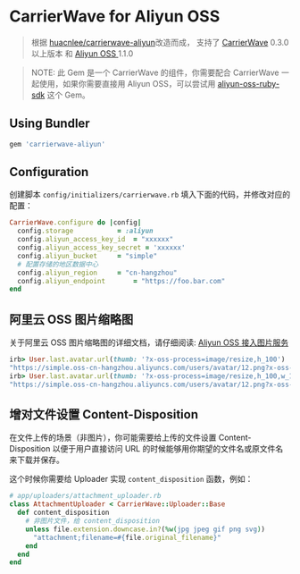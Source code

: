 # CarrierWave for Aliyun OSS

> 根据 [huacnlee/carrierwave-aliyun](https://github.com/huacnlee/carrierwave-aliyun)改造而成，
支持了 [CarrierWave](https://github.com/jnicklas/carrierwave/) 0.3.0以上版本 和 [Aliyun OSS ](http://oss.aliyun.com)1.1.0


> NOTE: 此 Gem 是一个 CarrierWave 的组件，你需要配合 CarrierWave 一起使用，如果你需要直接用 Aliyun OSS，可以尝试用 [aliyun-oss-ruby-sdk](https://github.com/aliyun-beta/aliyun-oss-ruby-sdk) 这个 Gem。

## Using Bundler

```ruby
gem 'carrierwave-aliyun'
```

## Configuration

创建脚本 `config/initializers/carrierwave.rb` 填入下面的代码，并修改对应的配置：

```ruby
CarrierWave.configure do |config|
  config.storage           = :aliyun
  config.aliyun_access_key_id  = "xxxxxx"
  config.aliyun_access_key_secret = 'xxxxxx'
  config.aliyun_bucket     = "simple"
  # 配置存储的地区数据中心
  config.aliyun_region     = "cn-hangzhou"
  config.aliyun_endpoint       = "https://foo.bar.com"
end
```

## 阿里云 OSS 图片缩略图


关于阿里云 OSS 图片缩略图的详细文档，请仔细阅读: [Aliyun OSS 接入图片服务](https://help.aliyun.com/document_detail/44688.html)

```rb
irb> User.last.avatar.url(thumb: '?x-oss-process=image/resize,h_100')
"https://simple.oss-cn-hangzhou.aliyuncs.com/users/avatar/12.png?x-oss-process=image/resize,h_100"
irb> User.last.avatar.url(thumb: '?x-oss-process=image/resize,h_100,w_100')
"https://simple.oss-cn-hangzhou.aliyuncs.com/users/avatar/12.png?x-oss-process=image/resize,h_100,w_100"
```

## 增对文件设置 Content-Disposition

在文件上传的场景（非图片），你可能需要给上传的文件设置 Content-Disposition 以便于用户直接访问 URL 的时候能够用你期望的文件名或原文件名来下载并保存。

这个时候你需要给 Uploader 实现 `content_disposition` 函数，例如：

```rb
# app/uploaders/attachment_uploader.rb
class AttachmentUploader < CarrierWave::Uploader::Base
  def content_disposition
    # 非图片文件，给 content_disposition
    unless file.extension.downcase.in?(%w(jpg jpeg gif png svg))
      "attachment;filename=#{file.original_filename}"
    end
  end
end

```
